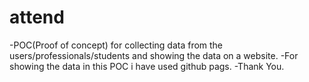 # attend 

-POC(Proof of concept) for collecting data from the users/professionals/students and showing the data on a website.
-For showing the data in this POC i have used github pags.
-Thank You.
